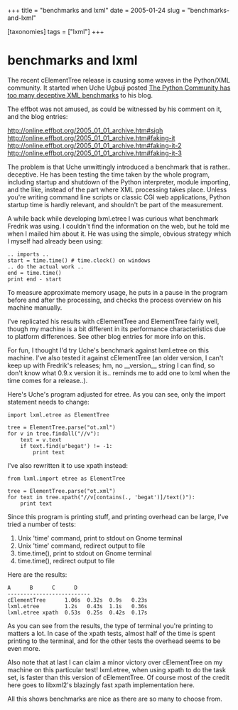 +++
title = "benchmarks and lxml"
date = 2005-01-24
slug = "benchmarks-and-lxml"

[taxonomies]
tags = ["lxml"]
+++

# benchmarks and lxml

The recent cElementTree release is causing some waves in the Python/XML
community. It started when Uche Ugbuji posted [The Python Community has
too many deceptive XML benchmarks](http://www.onlamp.com/pub/wlg/6291)
to his blog.

The effbot was not amused, as could be witnessed by his comment on it,
and the blog entries:

<http://online.effbot.org/2005_01_01_archive.htm#sigh>
<http://online.effbot.org/2005_01_01_archive.htm#faking-it>
<http://online.effbot.org/2005_01_01_archive.htm#faking-it-2>
<http://online.effbot.org/2005_01_01_archive.htm#faking-it-3>

The problem is that Uche unwittingly introduced a benchmark that is
rather.. deceptive. He has been testing the time taken by the whole
program, including startup and shutdown of the Python interpreter,
module importing, and the like, instead of the part where XML processing
takes place. Unless you're writing command line scripts or classic CGI
web applications, Python startup time is hardly relevant, and shouldn't
be part of the measurement.

A while back while developing lxml.etree I was curious what benchmark
Fredrik was using. I couldn't find the information on the web, but he
told me when I mailed him about it. He was using the simple, obvious
strategy which I myself had already been using:

    .. imports ..
    start = time.time() # time.clock() on windows
    .. do the actual work ..
    end = time.time()
    print end - start

To measure approximate memory usage, he puts in a pause in the program
before and after the processing, and checks the process overview on his
machine manually.

I've replicated his results with cElementTree and ElementTree fairly
well, though my machine is a bit different in its performance
characteristics due to platform differences. See other blog entries for
more info on this.

For fun, I thought I'd try Uche's benchmark against lxml.etree on this
machine. I've also tested it against cElementTree (an older version, I
can't keep up with Fredrik's releases; hm, no \_\_version\_\_ string I
can find, so don't know what 0.9.x version it is.. reminds me to add one
to lxml when the time comes for a release..).

Here's Uche's program adjusted for etree. As you can see, only the
import statement needs to change:

    import lxml.etree as ElementTree

    tree = ElementTree.parse("ot.xml")
    for v in tree.findall("//v"):
        text = v.text
        if text.find(u'begat') != -1:
            print text

I've also rewritten it to use xpath instead:

    from lxml.import etree as ElementTree

    tree = ElementTree.parse("ot.xml")
    for text in tree.xpath("//v[contains(., 'begat')]/text()"):
        print text

Since this program is printing stuff, and printing overhead can be
large, I've tried a number of tests:

1)  Unix 'time' command, print to stdout on Gnome terminal
2)  Unix 'time' command, redirect output to file
3)  time.time(), print to stdout on Gnome terminal
4)  time.time(), redirect output to file

Here are the results:

    A      B      C      D
    --------------------------
    cElementTree      1.06s  0.32s  0.9s   0.23s
    lxml.etree        1.2s   0.43s  1.1s   0.36s
    lxml.etree xpath  0.53s  0.25s  0.42s  0.17s

As you can see from the results, the type of terminal you're printing to
matters a lot. In case of the xpath tests, almost half of the time is
spent printing to the terminal, and for the other tests the overhead
seems to be even more.

Also note that at last I can claim a minor victory over cElementTree on
my machine on this particular test! lxml.etree, when using xpath to do
the task set, is faster than this version of cElementTree. Of course
most of the credit here goes to libxml2's blazingly fast xpath
implementation here.

All this shows benchmarks are nice as there are so many to choose from.
